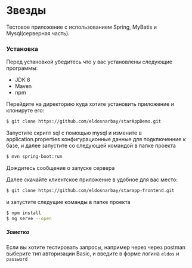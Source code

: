 # Звезды

Тестовое приложение с использованием Spring, MyBatis и Mysql(серверная часть).


### Установка
Перед установкой убедитесь что у вас установлены следующие программы:
- JDK 8
- Maven
- npm

Перейдите на директорию куда хотите установить приложение и клонируте его:

```sh
$ git clone https://github.com/eldosnarbay/starAppDemo.git
```


Запустите скрипт sql с помощью mysql и измените в application.properties конфигурационные данные для подключенние к базе, и далее запустите со следующей командой в папке проекта

```sh
$ mvn spring-boot:run
```

Дождитесь сообщение о запуске сервера

Далее скачайте клиентское приложение в удобное для вас место:
```sh
$ git clone https://github.com/eldosnarbay/starapp-frontend.git
```

и запустите следущие команды в папке проекта

```sh
$ npm install
$ ng serve --open
```

##### Заметка
Если вы хотите тестировать запросы, например через через postman выберите тип авторизации Basic, и введите в форме логина ```eldos``` и ```password```
